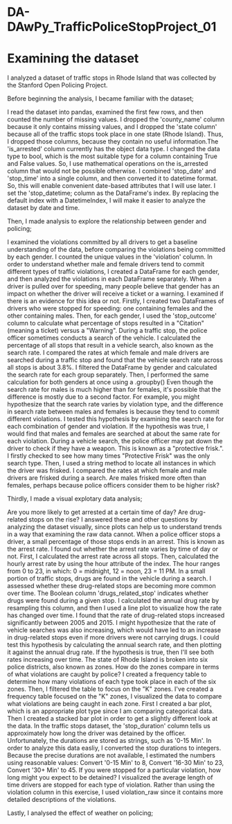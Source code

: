 # DA-DAwPy_TrafficPoliceStopProject_01

# Examining the dataset

I analyzed a dataset of traffic stops in Rhode Island that was collected by the Stanford Open Policing Project.

Before beginning the analysis, I became familiar with the dataset;

I read the dataset into pandas, examined the first few rows, and then counted the number of missing values. I dropped the 'county_name' column because it only contains missing values, and I dropped the 'state column' because all of the traffic stops took place in one state (Rhode Island). Thus, I dropped those columns, because they contain no useful information.The 'is_arrested' column currently has the object data type. I changed the data type to bool, which is the most suitable type for a column containing True and False values. So, I use mathematical operations on the is_arrested column that would not be possible otherwise. I combined 'stop_date' and 'stop_time' into a single column, and then converted it to datetime format. So, this will enable convenient date-based attributes that I will use later. I set the 'stop_datetime; column as the DataFrame's index. By replacing the default index with a DatetimeIndex, I will make it easier to analyze the dataset by date and time.

Then, I made analysis to explore the relationship between gender and policing;

I examined the violations committed by all drivers to get a baseline understanding of the data, before comparing the violations being committed by each gender. I counted the unique values in the 'violation' column. In order to understand whether male and female drivers tend to commit different types of traffic violations, I created a DataFrame for each gender, and then analyzed the violations in each DataFrame separately. When a driver is pulled over for speeding, many people believe that gender has an impact on whether the driver will receive a ticket or a warning. I examined if there is an evidence for this idea or not. Firstly, I created two DataFrames of drivers who were stopped for speeding: one containing females and the other containing males. Then, for each gender, I used the 'stop_outcome' column to calculate what percentage of stops resulted in a "Citation" (meaning a ticket) versus a "Warning". During a traffic stop, the police officer sometimes conducts a search of the vehicle.  I calculated the percentage of all stops that result in a vehicle search, also known as the search rate. I compared the rates at which female and male drivers are searched during a traffic stop and found that the vehicle search rate across all stops is about 3.8%. I filtered the DataFrame by gender and calculated the search rate for each group separately. Then, I performed the same calculation for both genders at once using a .groupby() Even though the search rate for males is much higher than for females, it's possible that the difference is mostly due to a second factor. For example, you might hypothesize that the search rate varies by violation type, and the difference in search rate between males and females is because they tend to commit different violations. I tested this hypothesis by examining the search rate for each combination of gender and violation. If the hypothesis was true, I would find that males and females are searched at about the same rate for each violation. During a vehicle search, the police officer may pat down the driver to check if they have a weapon. This is known as a "protective frisk.". I firstly checked to see how many times "Protective Frisk" was the only search type. Then, I used a string method to locate all instances in which the driver was frisked. I compared the rates at which female and male drivers are frisked during a search. Are males frisked more often than females, perhaps because police officers consider them to be higher risk?

Thirdly, I made a visual explotary data analysis;

Are you more likely to get arrested at a certain time of day? Are drug-related stops on the rise? I answered these and other questions by analyzing the dataset visually, since plots can help us to understand trends in a way that examining the raw data cannot. When a police officer stops a driver, a small percentage of those stops ends in an arrest. This is known as the arrest rate. I found out whether the arrest rate varies by time of day or not. First, I calculated the arrest rate across all stops. Then, calculated the hourly arrest rate by using the hour attribute of the index. The hour ranges from 0 to 23, in which:
0 = midnight, 12 = noon, 23 = 11 PM. In a small portion of traffic stops, drugs are found in the vehicle during a search. I assessed whether these drug-related stops are becoming more common over time. The Boolean column 'drugs_related_stop' indicates whether drugs were found during a given stop. I calculated the annual drug rate by resampling this column, and then I used a line plot to visualize how the rate has changed over time. I found that the rate of drug-related stops increased significantly between 2005 and 2015. I might hypothesize that the rate of vehicle searches was also increasing, which would have led to an increase in drug-related stops even if more drivers were not carrying drugs. I could test this hypothesis by calculating the annual search rate, and then plotting it against the annual drug rate. If the hypothesis is true, then I'll see both rates increasing over time. The state of Rhode Island is broken into six police districts, also known as zones. How do the zones compare in terms of what violations are caught by police? I created a frequency table to determine how many violations of each type took place in each of the six zones. Then, I filtered the table to focus on the "K" zones. I've created a frequency table focused on the "K" zones, I visualized the data to compare what violations are being caught in each zone. First I created a bar plot, which is an appropriate plot type since I am comparing categorical data. Then I created a stacked bar plot in order to get a slightly different look at the data. In the traffic stops dataset, the 'stop_duration' column tells us approximately how long the driver was detained by the officer. Unfortunately, the durations are stored as strings, such as '0-15 Min'. In order to analyze this data easliy, I converted the stop durations to integers. Because the precise durations are not available, I estimated the numbers using reasonable values: Convert '0-15 Min' to 8, Convert '16-30 Min' to 23, Convert '30+ Min' to 45. If you were stopped for a particular violation, how long might you expect to be detained? I visualized the average length of time drivers are stopped for each type of violation. Rather than using the violation column in this exercise, I used violation_raw since it contains more detailed descriptions of the violations.

Lastly, I analysed the effect of weather on policing;


